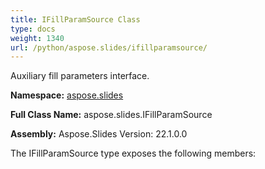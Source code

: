 ```yaml
---
title: IFillParamSource Class
type: docs
weight: 1340
url: /python/aspose.slides/ifillparamsource/
---
```


Auxiliary fill parameters interface.

**Namespace:** [aspose.slides](/python/aspose.slides/)

**Full Class Name:** aspose.slides.IFillParamSource

**Assembly:**  Aspose.Slides Version: 22.1.0.0

The IFillParamSource type exposes the following members:
